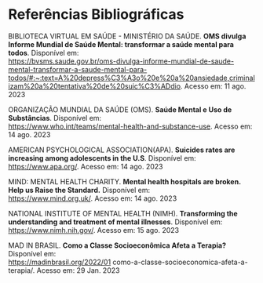 # Referências Bibliográficas

BIBLIOTECA VIRTUAL EM SAÚDE - MINISTÉRIO DA SAÚDE. **OMS divulga Informe Mundial de Saúde Mental: transformar a saúde mental para todos**. Disponível em:  
https://bvsms.saude.gov.br/oms-divulga-informe-mundial-de-saude-mental-transformar-a-saude-mental-para-todos/#:~:text=A%20depress%C3%A3o%20e%20a%20ansiedade,criminalizam%20a%20tentativa%20de%20suic%C3%ADdio. Acesso em: 11 ago. 2023

ORGANIZAÇÃO MUNDIAL DA SAÚDE (OMS). **Saúde Mental e Uso de Substâncias**. Disponível em:  
https://www.who.int/teams/mental-health-and-substance-use. Acesso em: 14 ago. 2023

AMERICAN PSYCHOLOGICAL ASSOCIATION(APA). **Suicides rates are increasing among adolescents in the U.S**. Disponível em:  
https://www.apa.org/. Acesso em: 14 ago. 2023

MIND: MENTAL HEALTH CHARITY. **Mental health hospitals are broken. Help us Raise the Standard.** Disponível em:  
https://www.mind.org.uk/. Acesso em: 14 ago. 2023

NATIONAL INSTITUTE OF MENTAL HEALTH (NIMH). **Transforming the understanding and treatment of mental illnesses**. Disponível em:  
https://www.nimh.nih.gov/. Acesso em: 15 ago. 2023

MAD IN BRASIL. **Como a Classe Socioeconômica Afeta a Terapia?** Disponível em:  
https://madinbrasil.org/2022/01 como-a-classe-socioeconomica-afeta-a-terapia/. Acesso em: 29 Jan. 2023
